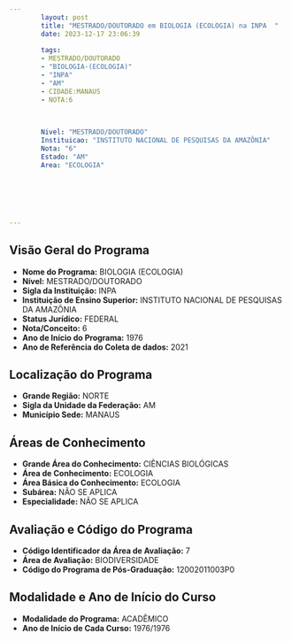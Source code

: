 ```yaml
---
        layout: post
        title: "MESTRADO/DOUTORADO em BIOLOGIA (ECOLOGIA) na INPA  "
        date: 2023-12-17 23:06:39
     
        tags:
        - MESTRADO/DOUTORADO
        - "BIOLOGIA-(ECOLOGIA)"
        - "INPA"
        - "AM"
        - CIDADE:MANAUS
        - NOTA:6
        
       

        Nivel: "MESTRADO/DOUTORADO"
        Instituicao: "INSTITUTO NACIONAL DE PESQUISAS DA AMAZÔNIA"
        Nota: "6"
        Estado: "AM"
        Area: "ECOLOGIA"
        
        
        
        
        
        
---
```

## Visão Geral do Programa
- **Nome do Programa:** BIOLOGIA (ECOLOGIA)
- **Nível:** MESTRADO/DOUTORADO
- **Sigla da Instituição:** INPA
- **Instituição de Ensino Superior:** INSTITUTO NACIONAL DE PESQUISAS DA AMAZÔNIA
- **Status Jurídico:** FEDERAL
- **Nota/Conceito:** 6
- **Ano de Início do Programa:** 1976
- **Ano de Referência do Coleta de dados:** 2021

## Localização do Programa
- **Grande Região:** NORTE
- **Sigla da Unidade da Federação:** AM
- **Município Sede:** MANAUS

## Áreas de Conhecimento
- **Grande Área do Conhecimento:** CIÊNCIAS BIOLÓGICAS
- **Área de Conhecimento:** ECOLOGIA
- **Área Básica do Conhecimento:** ECOLOGIA
- **Subárea:** NÃO SE APLICA
- **Especialidade:** NÃO SE APLICA

## Avaliação e Código do Programa
- **Código Identificador da Área de Avaliação:** 7
- **Área de Avaliação:** BIODIVERSIDADE
- **Código do Programa de Pós-Graduação:** 12002011003P0


## Modalidade e Ano de Início do Curso
- **Modalidade do Programa:** ACADÊMICO
- **Ano de Início de Cada Curso:** 1976/1976
